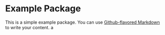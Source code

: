 # Example Package

This is a simple example package. You can use
[Github-flavored Markdown](https://guides.github.com/features/mastering-markdown/)
to write your content. a